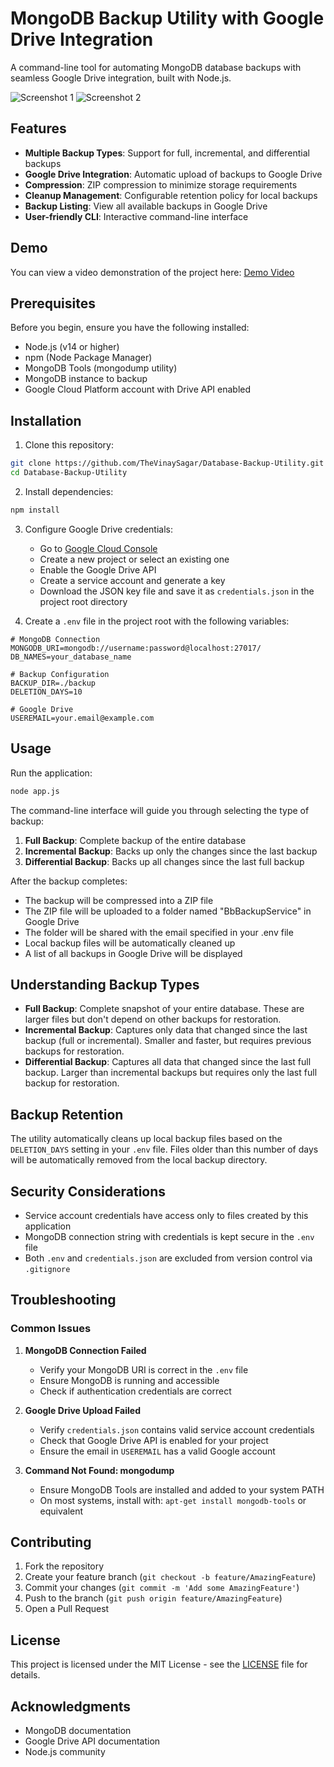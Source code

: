 # MongoDB Backup Utility with Google Drive Integration

A command-line tool for automating MongoDB database backups with seamless Google Drive integration, built with Node.js.

![Screenshot 1](https://github.com/user-attachments/assets/5d36af35-1324-4fe6-83c4-dc8cab565421)
![Screenshot 2](https://github.com/user-attachments/assets/660f41a7-3948-46b2-a323-452bf509d05a)

## Features

- **Multiple Backup Types**: Support for full, incremental, and differential backups
- **Google Drive Integration**: Automatic upload of backups to Google Drive
- **Compression**: ZIP compression to minimize storage requirements
- **Cleanup Management**: Configurable retention policy for local backups
- **Backup Listing**: View all available backups in Google Drive
- **User-friendly CLI**: Interactive command-line interface

## Demo

You can view a video demonstration of the project here:
[Demo Video](https://drive.google.com/file/d/1fKfFCbA94mGE1eXtHobE_fv139IR0dQ5/view?usp=sharing)

## Prerequisites

Before you begin, ensure you have the following installed:
- Node.js (v14 or higher)
- npm (Node Package Manager)
- MongoDB Tools (mongodump utility)
- MongoDB instance to backup
- Google Cloud Platform account with Drive API enabled

## Installation

1. Clone this repository:
```bash
git clone https://github.com/TheVinaySagar/Database-Backup-Utility.git
cd Database-Backup-Utility
```

2. Install dependencies:
```bash
npm install
```

3. Configure Google Drive credentials:
   - Go to [Google Cloud Console](https://console.cloud.google.com)
   - Create a new project or select an existing one
   - Enable the Google Drive API
   - Create a service account and generate a key
   - Download the JSON key file and save it as `credentials.json` in the project root directory

4. Create a `.env` file in the project root with the following variables:

```env
# MongoDB Connection
MONGODB_URI=mongodb://username:password@localhost:27017/
DB_NAMES=your_database_name

# Backup Configuration
BACKUP_DIR=./backup
DELETION_DAYS=10

# Google Drive
USEREMAIL=your.email@example.com
```

## Usage

Run the application:

```bash
node app.js
```

The command-line interface will guide you through selecting the type of backup:

1. **Full Backup**: Complete backup of the entire database
2. **Incremental Backup**: Backs up only the changes since the last backup
3. **Differential Backup**: Backs up all changes since the last full backup

After the backup completes:
- The backup will be compressed into a ZIP file
- The ZIP file will be uploaded to a folder named "BbBackupService" in Google Drive
- The folder will be shared with the email specified in your .env file
- Local backup files will be automatically cleaned up
- A list of all backups in Google Drive will be displayed

## Understanding Backup Types

- **Full Backup**: Complete snapshot of your entire database. These are larger files but don't depend on other backups for restoration.
- **Incremental Backup**: Captures only data that changed since the last backup (full or incremental). Smaller and faster, but requires previous backups for restoration.
- **Differential Backup**: Captures all data that changed since the last full backup. Larger than incremental backups but requires only the last full backup for restoration.

## Backup Retention

The utility automatically cleans up local backup files based on the `DELETION_DAYS` setting in your `.env` file. Files older than this number of days will be automatically removed from the local backup directory.

## Security Considerations

- Service account credentials have access only to files created by this application
- MongoDB connection string with credentials is kept secure in the `.env` file
- Both `.env` and `credentials.json` are excluded from version control via `.gitignore`

## Troubleshooting

### Common Issues

1. **MongoDB Connection Failed**
   - Verify your MongoDB URI is correct in the `.env` file
   - Ensure MongoDB is running and accessible
   - Check if authentication credentials are correct

2. **Google Drive Upload Failed**
   - Verify `credentials.json` contains valid service account credentials
   - Check that Google Drive API is enabled for your project
   - Ensure the email in `USEREMAIL` has a valid Google account

3. **Command Not Found: mongodump**
   - Ensure MongoDB Tools are installed and added to your system PATH
   - On most systems, install with: `apt-get install mongodb-tools` or equivalent

## Contributing

1. Fork the repository
2. Create your feature branch (`git checkout -b feature/AmazingFeature`)
3. Commit your changes (`git commit -m 'Add some AmazingFeature'`)
4. Push to the branch (`git push origin feature/AmazingFeature`)
5. Open a Pull Request

## License

This project is licensed under the MIT License - see the [LICENSE](LICENSE) file for details.

## Acknowledgments

- MongoDB documentation
- Google Drive API documentation
- Node.js community
